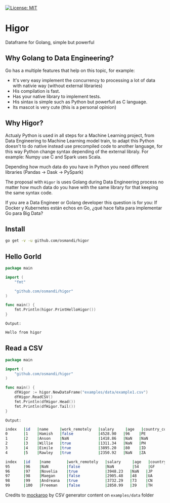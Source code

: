 [![License: MIT](https://img.shields.io/badge/License-MIT-yellow.svg)](https://opensource.org/licenses/MIT)

# Higor

Dataframe for Golang, simple but powerful

## Why Golang to Data Engineering?

Go has a multiple features that help on this topic, for example:
- It's very easy implement the concurrency to processing a lot of data with nativie way (without external libraries)
- His compilation is fast.
- Has your native library to implement tests.
- His sintax is simple such as Python but powerfull as C language.
- Its mascot is very cute (this is a personal opinion)

## Why Higor?

Actualy Python is used in all steps for a Machine Learning project, from Data Engineering to Machine Learning model train, to adapt this Python doesn't to do native instead use precompiled code to another language, for this way Python change syntax depending of the external libraly. For example: Numpy use C and Spark uses Scala.

Depending how much data do you have in Python you need different libraries (Pandas -> Dask -> PySpark)

The proposal with `Higor` is uses Golang during Data Engineering process no matter how much data do you have with the same library for that keeping the same syntax code.

If you are a Data Engineer or Golang developer this question is for you: If Docker y Kubernetes están echos en Go, ¿qué hace falta para implementar Go para Big Data?

## Install

```Bash
go get -v -u github.com/osmandi/higor
```

## Hello Gorld

```Go
package main

import (
	"fmt"

	"github.com/osmandi/higor"
)

func main() {
	fmt.Println(higor.PrintHelloHigor())
}
```

`Output:`
```Bash
Hello from higor
```

## Read a CSV

```Go
package main

import (
	"github.com/osmandi/higor"
)

func main() {
    dfHigor := higor.NewDataFrame("examples/data/example1.csv")
    dfHigor.ReadCSV()
	fmt.Println(dfHigor.Head())	
	fmt.Println(dfHigor.Tail())
}
```
`Output:`
```Bash
index   |id   |name     |work_remotely   |salary     |age   |country_code
0       |1    |Hamish   |false           |4528.90   |96    |PE
1       |2    |Anson    |NaN             |1418.86   |NaN   |NaN
2       |3    |Willie   |true            |1311.34   |NaN   |PH
3       |4    |Eimile   |true            |3895.20   |80    |ID
4       |5    |Rawley   |true            |2350.92   |NaN   |ZA

index   |id    |name       |work_remotely   |salary     |age   |country_code
95      |96    |NaN        |false           |NaN        |54    |GF
96      |97    |Novelia    |true            |3948.23   |NaN   |JP
97      |98    |Maegan     |false           |2905.48   |48    |UA
98      |99    |Andreana   |true            |3732.29   |73    |CN
99      |100   |Freeman    |false           |2850.99   |39    |TH
```

Credits to [mockaroo](https://www.mockaroo.com/) by CSV generator content on `examples/data` folder

